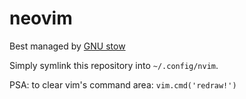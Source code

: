 # neovim

Best managed by [GNU stow](https://www.gnu.org/software/stow/)

Simply symlink this repository into `~/.config/nvim`.

PSA: to clear vim's command area: `vim.cmd('redraw!')`

